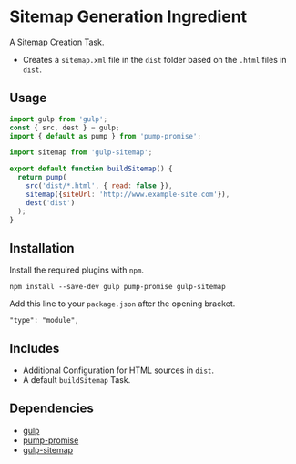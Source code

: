Sitemap Generation Ingredient
================================================================================

A Sitemap Creation Task.

- Creates a `sitemap.xml` file in the `dist` folder based on the `.html` files in `dist`.

Usage
--------------------------------------------------------------------------------

```javascript
import gulp from 'gulp';
const { src, dest } = gulp;
import { default as pump } from 'pump-promise';

import sitemap from 'gulp-sitemap';

export default function buildSitemap() {
  return pump(
    src('dist/*.html', { read: false }),
    sitemap({siteUrl: 'http://www.example-site.com'}),
    dest('dist')
  );
}
```

Installation
--------------------------------------------------------------------------------

Install the required plugins with `npm`.

`npm install --save-dev gulp pump-promise gulp-sitemap`

Add this line to your `package.json` after the opening bracket.

`"type": "module",`

Includes
--------------------------------------------------------------------------------

- Additional Configuration for HTML sources in `dist`.
- A default `buildSitemap` Task.

Dependencies
--------------------------------------------------------------------------------

- [gulp](https://www.npmjs.com/package/gulp/)
- [pump-promise](https://www.npmjs.com/package/pump-promise)
- [gulp-sitemap](https://www.npmjs.com/package/gulp-sitemap)
